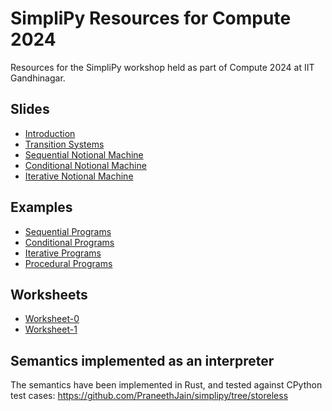 # SimpliPy Resources for Compute 2024

Resources for the SimpliPy workshop held as part of Compute 2024 at IIT Gandhinagar.

## Slides

- [Introduction](./slides/introduction.pdf)
- [Transition Systems](./slides/transition-systems.pdf)
- [Sequential Notional Machine](./slides/sequential.pdf)
- [Conditional Notional Machine](./slides/conditional.pdf)
- [Iterative Notional Machine](./slides/iterative.pdf)

## Examples
- [Sequential Programs](./examples/sequential/)
- [Conditional Programs](./examples/conditional/)
- [Iterative Programs](./examples/iterative/)
- [Procedural Programs](./examples/procedural/)

## Worksheets

- [Worksheet-0](./worksheets/worksheet-0.pdf)
- [Worksheet-1](./worksheets/worksheet-1.pdf)

## Semantics implemented as an interpreter

The semantics have been implemented in Rust, and tested against CPython test cases: https://github.com/PraneethJain/simplipy/tree/storeless
